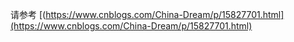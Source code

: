 请参考 [(https://www.cnblogs.com/China-Dream/p/15827701.html](https://www.cnblogs.com/China-Dream/p/15827701.html)